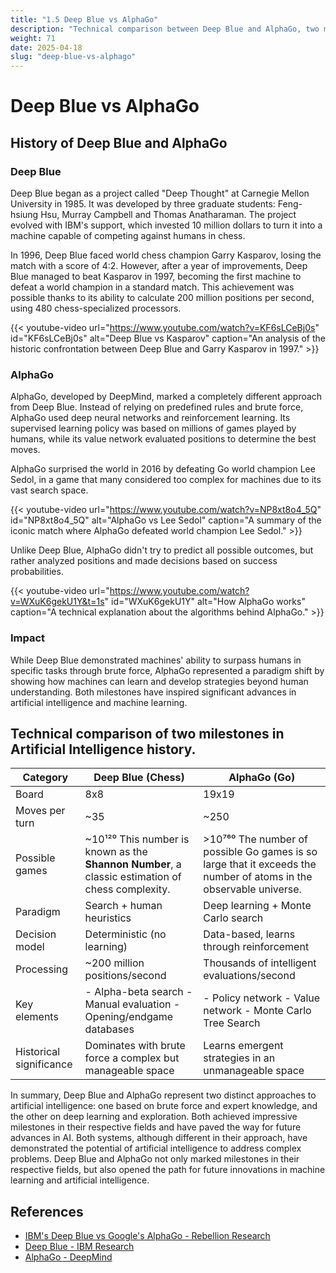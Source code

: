 ```yaml
---
title: "1.5 Deep Blue vs AlphaGo"
description: "Technical comparison between Deep Blue and AlphaGo, two milestones in the history of artificial intelligence."
weight: 71
date: 2025-04-18
slug: "deep-blue-vs-alphago"
---
```


# Deep Blue vs AlphaGo

## History of Deep Blue and AlphaGo

### Deep Blue

Deep Blue began as a project called "Deep Thought" at Carnegie Mellon University in 1985. It was developed by three graduate students: Feng-hsiung Hsu, Murray Campbell and Thomas Anatharaman. The project evolved with IBM's support, which invested 10 million dollars to turn it into a machine capable of competing against humans in chess.

In 1996, Deep Blue faced world chess champion Garry Kasparov, losing the match with a score of 4:2. However, after a year of improvements, Deep Blue managed to beat Kasparov in 1997, becoming the first machine to defeat a world champion in a standard match. This achievement was possible thanks to its ability to calculate 200 million positions per second, using 480 chess-specialized processors.

{{< youtube-video url="https://www.youtube.com/watch?v=KF6sLCeBj0s" id="KF6sLCeBj0s" alt="Deep Blue vs Kasparov" caption="An analysis of the historic confrontation between Deep Blue and Garry Kasparov in 1997." >}}

### AlphaGo

AlphaGo, developed by DeepMind, marked a completely different approach from Deep Blue. Instead of relying on predefined rules and brute force, AlphaGo used deep neural networks and reinforcement learning. Its supervised learning policy was based on millions of games played by humans, while its value network evaluated positions to determine the best moves.

AlphaGo surprised the world in 2016 by defeating Go world champion Lee Sedol, in a game that many considered too complex for machines due to its vast search space.

{{< youtube-video url="https://www.youtube.com/watch?v=NP8xt8o4_5Q" id="NP8xt8o4_5Q" alt="AlphaGo vs Lee Sedol" caption="A summary of the iconic match where AlphaGo defeated world champion Lee Sedol." >}}

Unlike Deep Blue, AlphaGo didn't try to predict all possible outcomes, but rather analyzed positions and made decisions based on success probabilities.

{{< youtube-video url="https://www.youtube.com/watch?v=WXuK6gekU1Y&t=1s" id="WXuK6gekU1Y" alt="How AlphaGo works" caption="A technical explanation about the algorithms behind AlphaGo." >}}

### Impact

While Deep Blue demonstrated machines' ability to surpass humans in specific tasks through brute force, AlphaGo represented a paradigm shift by showing how machines can learn and develop strategies beyond human understanding. Both milestones have inspired significant advances in artificial intelligence and machine learning.

## Technical comparison of two milestones in Artificial Intelligence history.

| Category             | Deep Blue (Chess)                       | AlphaGo (Go)                                  |
| -------------------- | --------------------------------------- | --------------------------------------------- |
| Board                | 8x8                                     | 19x19                                         |
| Moves per turn       | ~35                                     | ~250                                          |
| Possible games       | ~10¹²⁰  This number is known as the **Shannon Number**, a classic estimation of chess complexity.                                  | \>10⁷⁶⁰ The number of possible Go games is so large that it exceeds the number of atoms in the observable universe.                                  |
| Paradigm             | Search + human heuristics               | Deep learning + Monte Carlo search            |
| Decision model       | Deterministic (no learning)            | Data-based, learns through reinforcement     |
| Processing           | ~200 million positions/second           | Thousands of intelligent evaluations/second  |
| Key elements         | - Alpha-beta search - Manual evaluation - Opening/endgame databases | - Policy network - Value network - Monte Carlo Tree Search |
| Historical significance | Dominates with brute force a complex but manageable space | Learns emergent strategies in an unmanageable space |

In summary, Deep Blue and AlphaGo represent two distinct approaches to artificial intelligence: one based on brute force and expert knowledge, and the other on deep learning and exploration. Both achieved impressive milestones in their respective fields and have paved the way for future advances in AI. Both systems, although different in their approach, have demonstrated the potential of artificial intelligence to address complex problems. Deep Blue and AlphaGo not only marked milestones in their respective fields, but also opened the path for future innovations in machine learning and artificial intelligence.

## References

- [IBM's Deep Blue vs Google's AlphaGo - Rebellion Research](https://blog.rebellionresearch.com/blog/ibm-s-deep-blue-vs-google-s-alphago-gary-kasparov)
- [Deep Blue - IBM Research](https://www.ibm.com/ibm/history/ibm100/us/en/icons/deepblue/)
- [AlphaGo - DeepMind](https://deepmind.com/research/highlighted-research/alphago)
